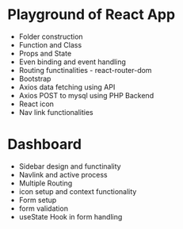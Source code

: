 # Playground of React App

- Folder construction
- Function and Class
- Props and State
- Even binding and event handling
- Routing functinalities - react-router-dom
- Bootstrap
- Axios data fetching using API
- Axios POST to mysql using PHP Backend
- React icon
- Nav link functionalities

# Dashboard

- Sidebar design and functinality
- Navlink and active process
- Multiple Routing
- icon setup and context functionality
- Form setup
- form validation 
- useState Hook in form handling
